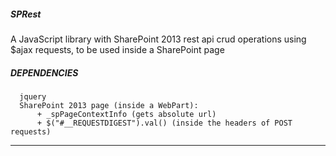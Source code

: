 ##### SPRest
A JavaScript library with SharePoint 2013 rest api crud operations using $ajax requests, to be used inside a SharePoint page


##### DEPENDENCIES
      jquery
      SharePoint 2013 page (inside a WebPart):
          + _spPageContextInfo (gets absolute url)
          + $("#__REQUESTDIGEST").val() (inside the headers of POST requests)

___
      
